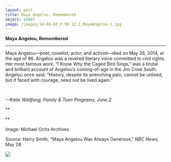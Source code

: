 ```yaml
---
layout: post
title: Maya Angelou, Remembered
object: 44007
image: /images/14-06-03_P.99.12.2_MayaAngelou-1.jpg
---
```

**Maya Angelou, Remembered**

****

Maya Angelou—poet, novelist, actor, and activist—died on May 28, 2014, at the age of 86. Angelou was a revered literary voice committed to civil rights. Her most famous work, “I Know Why the Caged Bird Sings,” was a brutal and brilliant account of Angelou’s coming-of-age in the Jim Crow South. Angelou once said, “History, despite its wrenching pain, cannot be unlived, but if faced with courage, need not be lived again.” 

 

*—Katie Wildfong, Family & Teen Programs, June 2*

**

**

Image: Michael Ochs Archives

Source: Harry Smith, “Maya Angelou Was Always Generous,” *NBC News*, May 28

![]({{siteurl.base}}/images/14-06-03_P.99.12.2_MayaAngelou-1.jpg)

